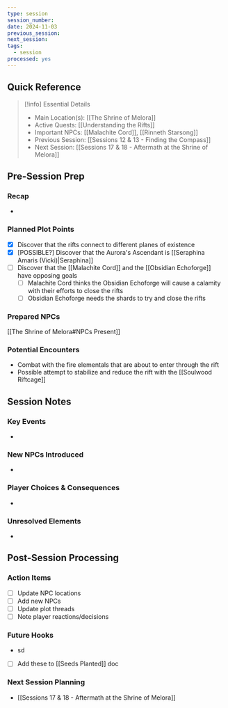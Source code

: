 ```yaml
---
type: session
session_number: 
date: 2024-11-03
previous_session: 
next_session: 
tags:
  - session
processed: yes
---
```

## Quick Reference
> [!info] Essential Details
> - Main Location(s): [[The Shrine of Melora]]
> - Active Quests: [[Understanding the Rifts]]
> - Important NPCs: [[Malachite Cord]], [[Rinneth Starsong]]
> - Previous Session: [[Sessions 12 & 13 - Finding the Compass]]
> - Next Session: [[Sessions 17 & 18 - Aftermath at the Shrine of Melora]]

## Pre-Session Prep
### Recap
- 

### Planned Plot Points
- [x] Discover that the rifts connect to different planes of existence
- [x] [POSSIBLE?] Discover that the Aurora's Ascendant is [[Seraphina Amaris (Vicki)|Seraphina]]
- [ ] Discover that the [[Malachite Cord]] and the [[Obsidian Echoforge]] have opposing goals
	- [ ] Malachite Cord thinks the Obsidian Echoforge will cause a calamity with their efforts to close the rifts
	- [ ] Obsidian Echoforge needs the shards to try and close the rifts

### Prepared NPCs
[[The Shrine of Melora#NPCs Present]]

### Potential Encounters
- Combat with the fire elementals that are about to enter through the rift
- Possible attempt to stabilize and reduce the rift with the [[Soulwood Riftcage]]

## Session Notes
### Key Events
- 

### New NPCs Introduced
- 

### Player Choices & Consequences
- 

### Unresolved Elements
- 

## Post-Session Processing
### Action Items
- [ ] Update NPC locations
- [ ] Add new NPCs
- [ ] Update plot threads
- [ ] Note player reactions/decisions

### Future Hooks
- sd
- [ ] Add these to [[Seeds Planted]] doc

### Next Session Planning
- [[Sessions 17 & 18 - Aftermath at the Shrine of Melora]]
